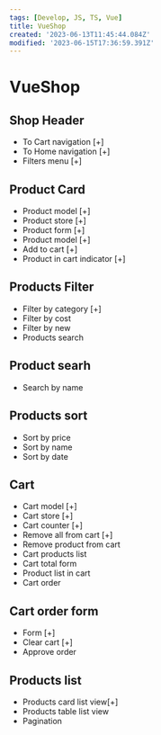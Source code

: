 ```yaml
---
tags: [Develop, JS, TS, Vue]
title: VueShop
created: '2023-06-13T11:45:44.084Z'
modified: '2023-06-15T17:36:59.391Z'
---
```


# VueShop

## Shop Header
- To Cart navigation [+]
- To Home navigation [+]
- Filters menu [+]

## Product Card
- Product model [+]
- Product store [+]
- Product form [+]
- Product model [+]
- Add to cart [+]
- Product in cart indicator [+]

## Products Filter
- Filter by category [+]
- Filter by cost
- Filter by new
- Products search

## Product searh
- Search by name

## Products sort
- Sort by price
- Sort by name
- Sort by date

## Cart
- Cart model [+]
- Cart store [+]
- Cart counter [+]
- Remove all from cart [+]
- Remove product from cart
- Cart products list 
- Cart total form
- Product list in cart
- Cart order

## Cart order form
- Form [+]
- Clear cart [+]
- Approve order

## Products list
- Products card list view[+]
- Products table list view
- Pagination
